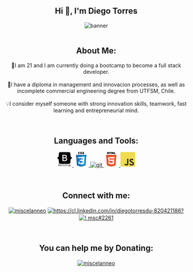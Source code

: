 

<h2 align="center">Hi 👋, I'm Diego Torres</h2>

<p align="center"><img src="https://github.com/itsmisce/itsmisce/blob/main/readme.gif" alt="banner" width="500" height="300"/> <br><br> </p>

<h2 align="center">About Me:</h2>
<p align="center"> 🤘I am 21 and I am currently doing a bootcamp to become a full stack developer. <br><br>📝I have a diploma in management and innovacion processes, as well as incomplete commercial engineering degree from UTFSM, Chile. <br><br>💡I consider myself someone with strong innovation skills, teamwork, fast learning and entrepreneurial mind.</p> <br>



<h2 align="center">Languages and Tools:</h2>
<p align="center"> <a href="https://getbootstrap.com" target="_blank" rel="noreferrer"> <img src="https://raw.githubusercontent.com/devicons/devicon/master/icons/bootstrap/bootstrap-plain-wordmark.svg" alt="bootstrap" width="40" height="40"/> </a> <a href="https://www.w3schools.com/css/" target="_blank" rel="noreferrer"> <img src="https://raw.githubusercontent.com/devicons/devicon/master/icons/css3/css3-original-wordmark.svg" alt="css3" width="40" height="40"/> </a> <a href="https://git-scm.com/" target="_blank" rel="noreferrer"> <img src="https://www.vectorlogo.zone/logos/git-scm/git-scm-icon.svg" alt="git" width="40" height="40"/> </a> <a href="https://www.w3.org/html/" target="_blank" rel="noreferrer"> <img src="https://raw.githubusercontent.com/devicons/devicon/master/icons/html5/html5-original-wordmark.svg" alt="html5" width="40" height="40"/> </a> <a href="https://developer.mozilla.org/en-US/docs/Web/JavaScript" target="_blank" rel="noreferrer"> <img src="https://raw.githubusercontent.com/devicons/devicon/master/icons/javascript/javascript-original.svg" alt="javascript" width="40" height="40"/> </a> </p>  <br>

<h2 align="center">Connect with me:</h2>
<p align="center">
<a href="https://twitter.com/miscelanneo" target="blank"><img align="center" src="https://raw.githubusercontent.com/rahuldkjain/github-profile-readme-generator/master/src/images/icons/Social/twitter.svg" alt="miscelanneo" height="30" width="40" /></a>
<a href="https://linkedin.com/in/diegotorresdu-820421186?" target="blank"><img align="center" src="https://raw.githubusercontent.com/rahuldkjain/github-profile-readme-generator/master/src/images/icons/Social/linked-in-alt.svg" alt="https://cl.linkedin.com/in/diegotorresdu-820421186?" height="30" width="40" /></a>
<a href="https://discord.gg/! msc#2261" target="blank"><img align="center" src="https://raw.githubusercontent.com/rahuldkjain/github-profile-readme-generator/master/src/images/icons/Social/discord.svg" alt="! msc#2261" height="30" width="40" /></a>
</p>  <br>

<h2 align="center">You can help me by Donating:</h2>
<p align="center"><a href="https://paypal.me/miscelanneo" target="blank"><img align="center" src="https://img.shields.io/badge/PayPal-00457C?style=for-the-badge&logo=paypal&logoColor=white" alt="miscelanneo" height="30" width="100" /></a> </p>
